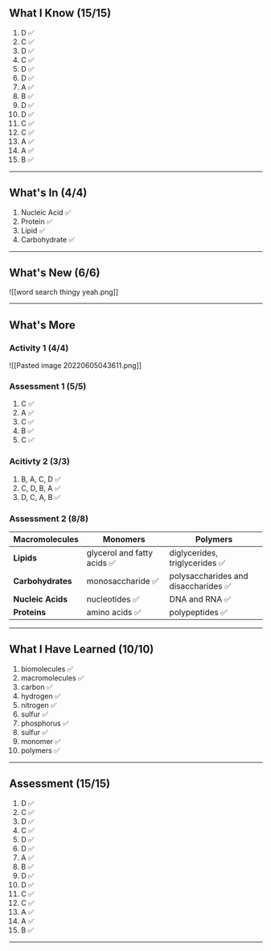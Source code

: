 ## What I Know (15/15)
1) D ✅
2) C ✅
3) D ✅
4) C ✅
5) D ✅
6) D ✅
7) A ✅
8) B ✅
9) D ✅
10) D ✅
11) C ✅
12) C ✅
13) A ✅
14) A ✅
15) B ✅
___
## What's In (4/4)
1) Nucleic Acid ✅
2) Protein ✅
3) Lipid ✅
4) Carbohydrate ✅
___
## What's New (6/6)
![[word search thingy yeah.png]]
___
## What's More
### Activity 1 (4/4)
![[Pasted image 20220605043611.png]]

### Assessment 1 (5/5)
1) C ✅
2) A ✅
3) C ✅
4) B ✅
5) C ✅

### Acitivty 2 (3/3)
1) B, A, C, D ✅
2) C, D, B, A ✅
3) D, C, A, B ✅

### Assessment 2 (8/8)
Macromolecules|Monomers|Polymers
-----|-----|-----
**Lipids**|glycerol and fatty acids ✅|diglycerides, triglycerides ✅
**Carbohydrates**|monosaccharide ✅|polysaccharides and disaccharides ✅ 
**Nucleic Acids**|nucleotides ✅|DNA and RNA ✅
**Proteins**|amino acids ✅|polypeptides ✅ 
___
## What I Have Learned (10/10)
1) biomolecules ✅
2) macromolecules ✅
3) carbon ✅
4) hydrogen ✅
5) nitrogen ✅
6) sulfur ✅
7) phosphorus ✅
8) sulfur ✅
9) monomer ✅
10) polymers ✅
___
## Assessment (15/15)
1) D ✅
2) C ✅
3) D ✅
4) C ✅
5) D ✅
6) D ✅
7) A ✅
8) B ✅
9) D ✅
10) D ✅
11) C ✅
12) C ✅
13) A ✅
14) A ✅
15) B ✅
___
